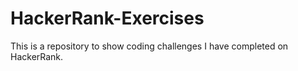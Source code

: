 # HackerRank-Exercises

This is a repository to show coding challenges I have completed on HackerRank.
